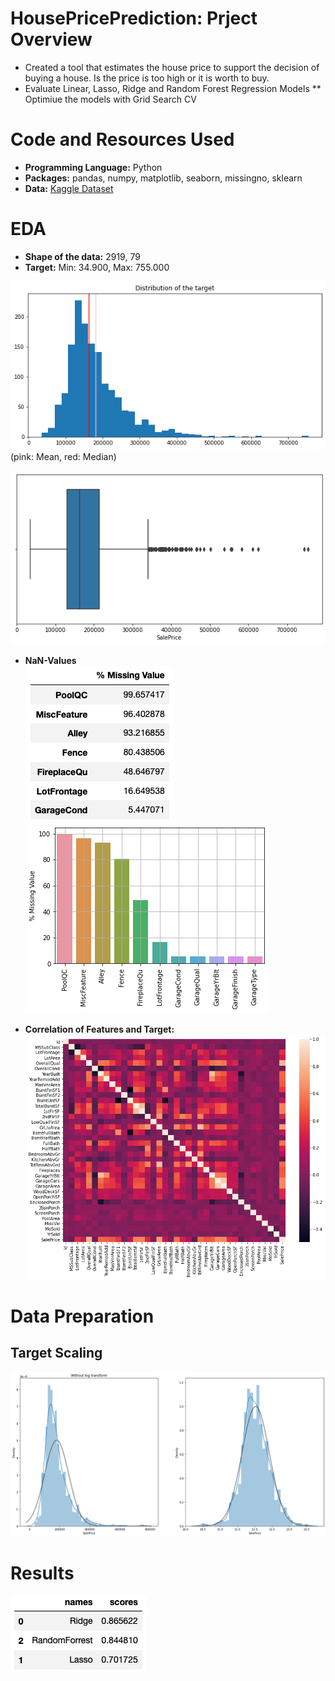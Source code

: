 # HousePricePrediction: Prject Overview

* Created a tool that estimates the house price to support the decision of buying a house. Is the price is too high or it is worth to buy.
* Evaluate Linear, Lasso, Ridge and Random Forest Regression Models
** Optimiue the models with Grid Search CV

# Code and Resources Used

* **Programming Language:** Python
* **Packages:** pandas, numpy, matplotlib, seaborn, missingno, sklearn
* **Data:** [Kaggle Dataset](https://www.kaggle.com/competitions/house-prices-advanced-regression-techniques/data)

# EDA

* **Shape of the data:** 2919, 79
* **Target:** Min: 34.900, Max: 755.000

![](/images/TargetDistribution) </br>
(pink: Mean, red: Median)

![](/images/TargetBoxPlot)

* **NaN-Values** </br>
![](/images/DataFrameNaN.png)
![](/images/PercentageNaN)

* **Correlation of Features and Target:** </br>
![](/images/Heatmap)

# Data Preparation
## Target Scaling
![](/images/ScalingTarget)

# Results
![](/images/Results.png)



